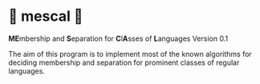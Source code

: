 
# 🌵 mescal 🌵

**ME**mbership and **S**eparation for **C**l**A**sses of **L**anguages Version 0.1


The aim of this program is to implement most of the known algorithms for deciding membership and separation for prominent classes of regular languages.


